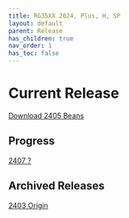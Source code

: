 ```yaml
---
title: RG35XX 2024, Plus, H, SP
layout: default
parent: Release
has_children: true
nav_order: 1
has_toc: false
---
```


# Current Release
[Download 2405 Beans](beans)

## Progress
[2407 ?](nextversion)

## Archived Releases
[2403 Origin](origin)
